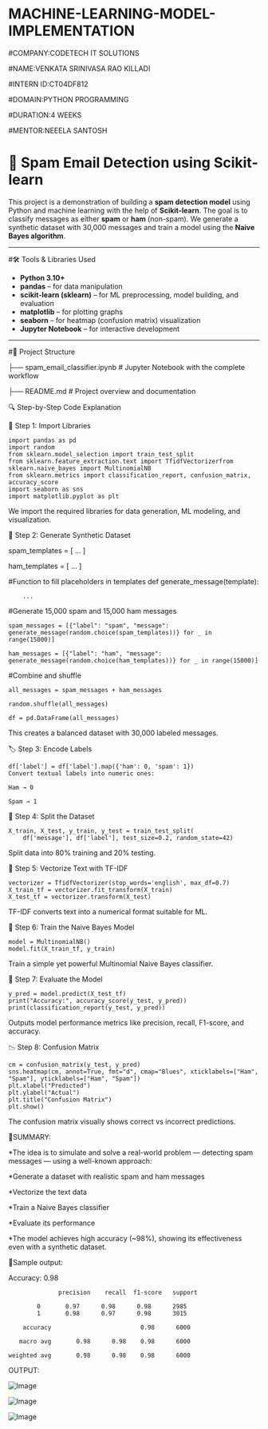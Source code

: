 # MACHINE-LEARNING-MODEL-IMPLEMENTATION

#COMPANY:CODETECH IT SOLUTIONS

#NAME:VENKATA SRINIVASA RAO KILLADI

#INTERN ID:CT04DF812

#DOMAIN:PYTHON PROGRAMMING

#DURATION:4 WEEKS

#MENTOR:NEEELA SANTOSH

# 📧 Spam Email Detection using Scikit-learn

This project is a demonstration of building a **spam detection model** using Python and machine learning with the help of **Scikit-learn**. The goal is to classify messages as either **spam** or **ham** (non-spam). We generate a synthetic dataset with 30,000 messages and train a model using the **Naive Bayes algorithm**.

---

#🛠️ Tools & Libraries Used

- **Python 3.10+**
- **pandas** – for data manipulation
- **scikit-learn (sklearn)** – for ML preprocessing, model building, and evaluation
- **matplotlib** – for plotting graphs
- **seaborn** – for heatmap (confusion matrix) visualization
- **Jupyter Notebook** – for interactive development

---

#📂 Project Structure

├── spam_email_classifier.ipynb     # Jupyter Notebook with the complete workflow

├── README.md                       # Project overview and documentation


🔍 Step-by-Step Code Explanation

📄 Step 1: Import Libraries

    import pandas as pd
    import random
    from sklearn.model_selection import train_test_split
    from sklearn.feature_extraction.text import TfidfVectorizerfrom sklearn.naive_bayes import MultinomialNB
    from sklearn.metrics import classification_report, confusion_matrix, accuracy_score
    import seaborn as sns
    import matplotlib.pyplot as plt
We import the required libraries for data generation, ML modeling, and visualization.

🧪 Step 2: Generate Synthetic Dataset

spam_templates = [ ... ]

ham_templates = [ ... ]

 #Function to fill placeholders in templates
    def generate_message(template):
    
        ...
    
 #Generate 15,000 spam and 15,000 ham messages
 
    spam_messages = [{"label": "spam", "message": generate_message(random.choice(spam_templates))} for _ in range(15000)]
    
    ham_messages = [{"label": "ham", "message": generate_message(random.choice(ham_templates))} for _ in range(15000)]

#Combine and shuffle

    all_messages = spam_messages + ham_messages
    
    random.shuffle(all_messages)
    
    df = pd.DataFrame(all_messages)
    
This creates a balanced dataset with 30,000 labeled messages.

🏷 Step 3: Encode Labels

    df['label'] = df['label'].map({'ham': 0, 'spam': 1})
    Convert textual labels into numeric ones:

    Ham → 0

    Spam → 1

🔀 Step 4: Split the Dataset

    X_train, X_test, y_train, y_test = train_test_split(
        df['message'], df['label'], test_size=0.2, random_state=42)
Split data into 80% training and 20% testing.

🧠 Step 5: Vectorize Text with TF-IDF

    vectorizer = TfidfVectorizer(stop_words='english', max_df=0.7)
    X_train_tf = vectorizer.fit_transform(X_train)
    X_test_tf = vectorizer.transform(X_test)
TF-IDF converts text into a numerical format suitable for ML.

🤖 Step 6: Train the Naive Bayes Model

    model = MultinomialNB()
    model.fit(X_train_tf, y_train)
Train a simple yet powerful Multinomial Naive Bayes classifier.

🧾 Step 7: Evaluate the Model

    y_pred = model.predict(X_test_tf)
    print("Accuracy:", accuracy_score(y_test, y_pred))
    print(classification_report(y_test, y_pred))
Outputs model performance metrics like precision, recall, F1-score, and accuracy.

📉 Step 8: Confusion Matrix

    cm = confusion_matrix(y_test, y_pred)
    sns.heatmap(cm, annot=True, fmt="d", cmap="Blues", xticklabels=["Ham", "Spam"], yticklabels=["Ham", "Spam"])
    plt.xlabel("Predicted")
    plt.ylabel("Actual")
    plt.title("Confusion Matrix")
    plt.show()
The confusion matrix visually shows correct vs incorrect predictions.

📄SUMMARY:

*The idea is to simulate and solve a real-world problem — detecting spam messages — using a well-known approach:

*Generate a dataset with realistic spam and ham messages

*Vectorize the text data

*Train a Naive Bayes classifier

*Evaluate its performance

*The model achieves high accuracy (~98%), showing its effectiveness even with a synthetic dataset.

🧠Sample output:

Accuracy: 0.98

                  precision    recall  f1-score   support

            0       0.97      0.98      0.98      2985
            1       0.98      0.97      0.98      3015

        accuracy                         0.98      6000
    
       macro avg       0.98      0.98    0.98      6000
   
    weighted avg       0.98      0.98    0.98      6000

OUTPUT:

![Image](https://github.com/user-attachments/assets/3c01c5c2-e031-44e5-bbf9-31e27bf7097d)

![Image](https://github.com/user-attachments/assets/4b2e4956-8ead-46fb-8875-9e0139563baf)

![Image](https://github.com/user-attachments/assets/52172e39-86cd-4532-bf83-10e49b8d1e2c)
